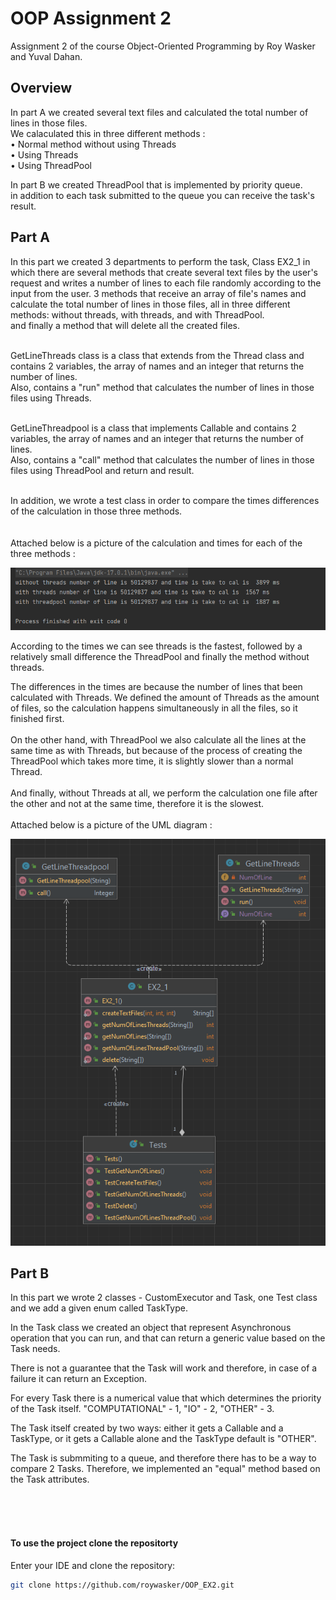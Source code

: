 # OOP Assignment 2
Assignment 2 of the course Object-Oriented Programming by Roy Wasker and Yuval Dahan.

##  Overview

In part A we created several text files and calculated the total number of lines in those files.<br>
We calaculated this in three different methods : <br>
• Normal method without using Threads<br>
• Using Threads<br>
• Using ThreadPool<br>

In part B we created ThreadPool that is implemented by priority queue. <br> 
in addition to each task submitted to the queue you can receive the task's result.

## Part A

In this part we created 3 departments to perform the task,
Class EX2_1 in which there are several methods that create several text files by the user's request and writes a number of lines to each file randomly according to the input from the user.
3 methods that receive an array of file's names and calculate the total number of lines in those files, all in three different methods: without threads, with threads, and with ThreadPool.<br>
and finally a method that will delete all the created files.

<br>
GetLineThreads class is a class that extends from the Thread class and contains 2 variables, the array of names and an integer that returns the number of lines.<br>
Also, contains a "run" method that calculates the number of lines in those files using Threads.<br><br>

GetLineThreadpool is a class that implements Callable <Integer> and contains 2 variables, the array of names and an integer that returns the number of lines.<br>
Also, contains a "call" method that calculates the number of lines in those files using ThreadPool and return and result.<br><br>

In addition, we wrote a test class in order to compare the times differences of the calculation in those three methods.<br><br><br>
Attached below is a picture of the calculation and times for each of the three methods :

<img src="EX2_1 tests.png" alt="EX2_1 tests.png" title="EX2_1 tests.png">

According to the times we can see threads is the fastest, followed by a relatively small difference the ThreadPool and finally the method without threads.

The differences in the times are because the number of lines that been calculated with Threads.
We defined the amount of Threads as the amount of files, so the calculation happens simultaneously in all the files, so it finished first.<br><br>
On the other hand, with ThreadPool we also calculate all the lines at the same time as with Threads, but because of the process of creating the ThreadPool which takes more time, it is slightly slower than a normal Thread.<br><br>
And finally, without Threads at all, we perform the calculation one file after the other and not at the same time, therefore it is the slowest.<br><br>
Attached below is a picture of the UML diagram :

<img src="EX2_1 diagram.png" alt="EX2_1 diagram.png" title="EX2_1 diagram.png">

## Part B

In this part we wrote 2 classes - CustomExecutor and Task, one Test class and we add a given enum called TaskType.

In the Task class we created an object that represent Asynchronous operation that you can run, and that can return a generic value based on the Task needs.
  
  
There is not a guarantee that the Task will work and therefore, in case of a failure it can return an Exception.
  
For every Task there is a numerical value that which determines the priority of the Task itself.
"COMPUTATIONAL" - 1, "IO" - 2, "OTHER" - 3.
  
The Task itself created by two ways: either it gets a Callable and a TaskType, or it gets a Callable alone and the TaskType default is "OTHER".
  
The Task is submmiting to a queue, and therefore there has to be a way to compare 2 Tasks.
Therefore, we implemented an "equal" method based on the Task attributes.













<br><br><br>
#### To use the project clone the repositorty
Enter your IDE and clone the repository:
  ```sh
  git clone https://github.com/roywasker/OOP_EX2.git
  ```
